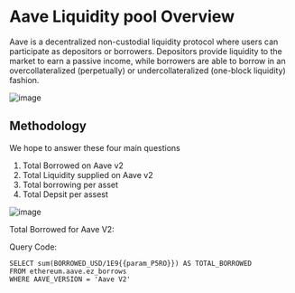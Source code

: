 # Aave Liquidity pool Overview 
Aave is a decentralized non-custodial liquidity protocol where users can participate as depositors or borrowers. Depositors provide liquidity to the market to earn a passive income, while borrowers are able to borrow in an overcollateralized (perpetually) or undercollateralized (one-block liquidity) fashion.

![image](https://github.com/yemialabipurpose/Aave_analysis/assets/37623664/03fa122b-833b-4c16-bf0d-b57f465fe920)


## Methodology

We hope to answer these four main questions

1. Total Borrowed on Aave v2
2. Total Liquidity supplied on Aave v2
3. Total borrowing per asset
4. Total Depsit per assest 

![image](https://github.com/yemialabipurpose/Aave_analysis/assets/37623664/1dc8337d-c3e9-421a-a357-e3f3a6f4b65a)

Total Borrowed for Aave V2: 

Query Code:

```
SELECT sum(BORROWED_USD/1E9{{param_P5RO}}) AS TOTAL_BORROWED 
FROM ethereum.aave.ez_borrows
WHERE AAVE_VERSION = 'Aave V2'
```
